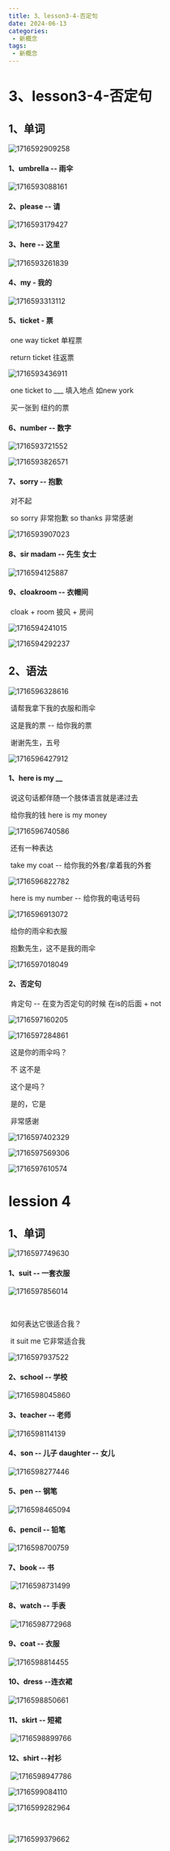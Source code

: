 ```yaml
---
title: 3、lesson3-4-否定句
date: 2024-06-13
categories: 
 - 新概念
tags: 
 - 新概念
---
```



# 3、lesson3-4-否定句



## 	1、单词

![1716592909258](../../.vuepress/public/images/1716592909258.png)



#### 	1、umbrella -- 雨伞

![1716593088161](../../.vuepress/public/images/1716593088161.png)



#### 	2、please -- 请

![1716593179427](../../.vuepress/public/images/1716593179427.png)



#### 	3、here -- 这里

![1716593261839](../../.vuepress/public/images/1716593261839.png)





#### 	4、my - 我的

![1716593313112](../../.vuepress/public/images/1716593313112.png)



#### 	5、ticket - 票



​			one way ticket 单程票

​			return ticket 往返票

![1716593436911](../../.vuepress/public/images/1716593436911.png)

​		one ticket to ___ 填入地点 如new york  

​		买一张到 纽约的票





#### 	6、number -- 数字

![1716593721552](../../.vuepress/public/images/1716593721552.png)



![1716593826571](../../.vuepress/public/images/1716593826571.png)





#### 	7、sorry -- 抱歉

​		对不起

​			so sorry 非常抱歉  so thanks 非常感谢

![1716593907023](../../.vuepress/public/images/1716593907023.png)





#### 	8、sir madam -- 先生 女士



![1716594125887](../../.vuepress/public/images/1716594125887.png)







#### 	9、cloakroom -- 衣帽间

​		cloak + room  披风 + 房间

![1716594241015](../../.vuepress/public/images/1716594241015.png)





![1716594292237](../../.vuepress/public/images/1716594292237.png)





## 2、语法

![1716596328616](../../.vuepress/public/images/1716596328616.png)



​		请帮我拿下我的衣服和雨伞

​		这是我的票 -- 给你我的票

​		谢谢先生，五号

![1716596427912](../../.vuepress/public/images/1716596427912.png)





#### 	1、here is my __

​		说这句话都伴随一个肢体语言就是递过去

​		给你我的钱 here is my money

![1716596740586](../../.vuepress/public/images/1716596740586.png)

​		还有一种表达

​		take my coat -- 给你我的外套/拿着我的外套

![1716596822782](../../.vuepress/public/images/1716596822782.png)



​	here is my number -- 给你我的电话号码

![1716596913072](../../.vuepress/public/images/1716596913072.png)







​		给你的雨伞和衣服

​		抱歉先生，这不是我的雨伞

![1716597018049](../../.vuepress/public/images/1716597018049.png)





#### 	2、否定句

​			肯定句 -- 在变为否定句的时候 在is的后面 + not

![1716597160205](../../.vuepress/public/images/1716597160205.png)



![1716597284861](../../.vuepress/public/images/1716597284861.png)



​		这是你的雨伞吗？

​		不 这不是

​		这个是吗？

​		是的，它是

​		非常感谢



![1716597402329](../../.vuepress/public/images/1716597402329.png)



![1716597569306](../../.vuepress/public/images/1716597569306.png)





![1716597610574](../../.vuepress/public/images/1716597610574.png)









# lession 4

## 	1、单词

![1716597749630](../../.vuepress/public/images/1716597749630.png)

#### 	1、suit -- 一套衣服

![1716597856014](../../.vuepress/public/images/1716597856014.png)

​		

​		如何表达它很适合我？

​			it suit me  它非常适合我

![1716597937522](../../.vuepress/public/images/1716597937522.png)





#### 	2、school -- 学校

![1716598045860](../../.vuepress/public/images/1716598045860.png)







#### 	3、teacher -- 老师

![1716598114139](../../.vuepress/public/images/1716598114139.png)





#### 	4、son -- 儿子 daughter -- 女儿

![1716598277446](../../.vuepress/public/images/1716598277446.png)



#### 	5、pen -- 钢笔

![1716598465094](../../.vuepress/public/images/1716598465094.png)



#### 	6、pencil -- 铅笔

![1716598700759](../../.vuepress/public/images/1716598700759.png)



#### 7、book -- 书

​	![1716598731499](../../.vuepress/public/images/1716598731499.png)



#### 	8、watch -- 手表

​	![1716598772968](../../.vuepress/public/images/1716598772968.png)



#### 	9、coat -- 衣服

![1716598814455](../../.vuepress/public/images/1716598814455.png)





#### 	10、dress --连衣裙

![1716598850661](../../.vuepress/public/images/1716598850661.png)



#### 	11、skirt -- 短裙

​	![1716598899766](../../.vuepress/public/images/1716598899766.png)



#### 	12、shirt --衬衫

​	![1716598947786](../../.vuepress/public/images/1716598947786.png)





![1716599084110](../../.vuepress/public/images/1716599084110.png)



![1716599282964](../../.vuepress/public/images/1716599282964.png)

​	



![1716599379662](../../.vuepress/public/images/1716599379662.png)







​	









































